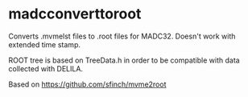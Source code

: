 # madcconverttoroot

Converts .mvmelst files to .root files for MADC32. Doesn't work with extended time stamp.

ROOT tree is based on TreeData.h in order to be compatible with data collected with DELILA.

Based on https://github.com/sfinch/mvme2root


